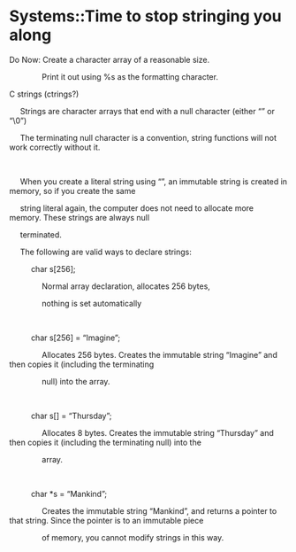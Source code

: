 # Systems::Time to stop stringing you along

Do Now: Create a character array of a reasonable size.

               Print it out using %s as the formatting character.

  


C strings (ctrings?)

     Strings are character arrays that end with a null character (either “” or “\0”)

  


     The terminating null character is a convention, string functions will not work correctly without it.

     

     When you create a literal string using “”, an immutable string is created in memory, so if you create the same

     string literal again, the computer does not need to allocate more memory. These strings are always null

     terminated.

  


     The following are valid ways to declare strings:

          char s[256];

               Normal array declaration, allocates 256 bytes,

               nothing is set automatically

     

          char s[256] = “Imagine”;

               Allocates 256 bytes. Creates the immutable string “Imagine” and then copies it (including the terminating

               null) into the array.

     

          char s[] = “Thursday”;

               Allocates 8 bytes. Creates the immutable string “Thursday” and then copies it (including the terminating null) into the

               array.

     

          char *s = “Mankind”;

               Creates the immutable string “Mankind”, and returns a pointer to that string. Since the pointer is to an immutable piece     

               of memory, you cannot modify strings in this way.
